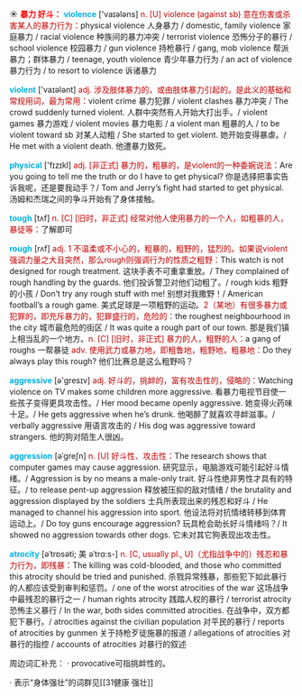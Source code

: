 ☀ <font color="red">**暴力 好斗：**</font>
<font color="sky blue">**violence**</font> ['vaɪələns] 
<font color="#c00000">n. [U] violence (against sb) 意在伤害或杀害某人的暴力行为：</font>physical violence 人身暴力 / domestic, family violence 家庭暴力 / racial violence 种族间的暴力冲突 / terrorist violence 恐怖分子的暴行 / school violence 校园暴力 / gun violence 持枪暴行 / gang, mob violence 帮派暴力；群体暴力 / teenage, youth violence 青少年暴力行为 / an act of violence 暴力行为 / to resort to violence 诉诸暴力

<font color="sky blue">**violent**</font> ['vaɪələnt] 
<font color="#c00000">adj. 涉及肢体暴力的，或由肢体暴力引起的。是此义的基础和常规用词，最为常用：</font>violent crime 暴力犯罪 / violent clashes 暴力冲突 / The crowd suddenly turned violent. 人群中突然有人开始大打出手。/ violent games 暴力游戏 / violent movies 暴力电影 / a violent man 粗暴的人 / to be violent toward sb 对某人动粗 / She started to get violent. 她开始变得暴虐。/ He met with a violent death. 他遭暴力致死。

<font color="sky blue">**physical**</font> ['fɪzɪkl] 
<font color="#c00000">adj. [非正式] 暴力的，粗暴的，是violent的一种委婉说法：</font>Are you going to tell me the truth or do I have to get physical? 你是选择把事实告诉我呢，还是要我动手？/ Tom and Jerry’s fight had started to get physical. 汤姆和杰瑞之间的争斗开始有了身体接触。

<font color="sky blue">**tough**</font> [tʌf] 
<font color="#c00000">n. [C] [旧时，非正式] 经常对他人使用暴力的一个人，如粗暴的人，暴徒等：</font>了解即可

<font color="sky blue">**rough**</font> [rʌf] 
<font color="#c00000">adj. 1 不温柔或不小心的，粗暴的，粗野的，猛烈的。如果说violent强调力量之大且突然，那么rough则强调行为的性质之粗野：</font>This watch is not designed for rough treatment. 这块手表不可重拿重放。/ They complained of rough handling by the guards. 他们投诉警卫对他们动粗了。/ rough kids 粗野的小孩 / Don’t try any rough stuff with me! 别想对我撒野！/ American football’s a rough game. 美式足球是一项粗野的运动。<font color="#c00000">2（某地）有很多暴力或犯罪的，即充斥暴力的，犯罪盛行的，危险的：</font>the roughest neighbourhood in the city 城市最危险的街区 / It was quite a rough part of our town. 那是我们镇上相当乱的一个地方。<font color="#c00000">n. [C] [旧时，非正式] 暴力的人，粗野的人：</font>a gang of roughs 一帮暴徒 <font color="#c00000">adv. 使用武力或暴力地，即粗鲁地，粗野地，粗暴地：</font>Do they always play this rough? 他们比赛总是这么粗野吗？

<font color="sky blue">**aggressive**</font> [ə'ɡresɪv] 
<font color="#c00000">adj. 好斗的，挑衅的，富有攻击性的，侵略的：</font>Watching violence on TV makes some children more aggressive. 看暴力电视节目使一些孩子变得更具攻击性。/ Her mood became openly aggressive. 她变得火药味十足。/ He gets aggressive when he’s drunk. 他喝醉了就喜欢寻衅滋事。/ verbally aggressive 用语言攻击的 / His dog was aggressive toward strangers. 他的狗对陌生人很凶。
           
<font color="sky blue">**aggression**</font> [əˈgreʃn]
<font color="#c00000">n. [U] 好斗性、攻击性：</font>The research shows that computer games may cause aggression. 研究显示，电脑游戏可能引起好斗情绪。/ Aggression is by no means a male-only trait. 好斗性绝非男性才具有的特征。/ to release pent-up aggression 释放被压抑的敌对情绪 / the brutality and aggression displayed by the soldiers 士兵所表现出来的残忍和好斗 / He managed to channel his aggression into sport. 他设法将对抗情绪转移到体育运动上。/ Do toy guns encourage aggression? 玩具枪会助长好斗情绪吗？/ It showed no aggression towards other dogs. 它未对其它狗表现出攻击性。           

<font color="sky blue">**atrocity**</font> [əˈtrɒsəti; 美 əˈtrɑ:s-]
<font color="#c00000">n. [C, usually pl., U]（尤指战争中的）残忍和暴力行为，即残暴：</font>The killing was cold-blooded, and those who committed this atrocity should be tried and punished. 杀戮异常残暴，那些犯下如此暴行的人都应该受到审判和惩罚。/ one of the worst atrocities of the war 这场战争中最残忍的暴行之一 / human rights atrocity 践踏人权的暴行 / terrorist atrocity 恐怖主义暴行 / In the war, both sides committed atrocities. 在战争中，双方都犯下暴行。/ atrocities against the civilian population 对平民的暴行 / reports of atrocities by gunmen 关于持枪歹徒施暴的报道 / allegations of atrocities 对暴行的指控 / accounts of atrocities 对暴行的叙述

周边词汇补充：
· provocative可指挑衅性的。

· 表示“身体强壮”的词群见[[31健康 强壮]]
